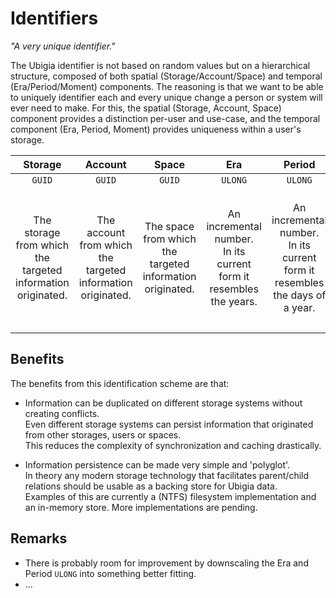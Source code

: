 # Identifiers

_"A very unique identifier."_

The Ubigia identifier is not based on random values but on a hierarchical structure,
composed of both spatial (Storage/Account/Space) and temporal (Era/Period/Moment) components.
The reasoning is that we want to be able to uniquely identifier each and every unique change a person or system will ever need to make.
For this, the spatial (Storage, Account, Space) component provides a distinction per-user and use-case, and the temporal component (Era, Period, Moment) provides uniqueness within a user's storage.


|                               Storage                              	|                               Account                              	|                               Space                              	|                                        Era                                        	|                                      Period                                      	|                                                Moment                                                	|
|:------------------------------------------------------------------:	|:------------------------------------------------------------------:	|:----------------------------------------------------------------:	|:---------------------------------------------------------------------------------:	|:--------------------------------------------------------------------------------:	|:----------------------------------------------------------------------------------------------------:	|
|                             ```GUID```                             	|                             ```GUID```                             	|                            ```GUID```                            	|                                    ```ULONG```                                    	|                                    ```ULONG```                                   	|                                              ```ULONG```                                             	|
| The storage from which <br>the targeted information<br>originated. 	| The account from which <br>the targeted information<br>originated. 	| The space from which <br>the targeted information<br>originated. 	| An incremental number.<br>In its current form it <br>resembles the years. 	        | An incremental number.<br>In its current form it <br>resembles the days of a year.| An incremental number.<br>In its current form it <br>resembles a day divided <br>in ULONG fragments. 	|
|                                                                    	|                                                                    	|                                                                  	|                                                                                   	|                                                                                  	|                                                                                                      	|

## Benefits

The benefits from this identification scheme are that:
- Information can be duplicated on different storage systems without creating conflicts.<br/>
  Even different storage systems can persist information that originated from other storages, users or spaces.<br/>
  This reduces the complexity of synchronization and caching drastically.

- Information persistence can be made very simple and 'polyglot'.<br/>
  In theory any modern storage technology that facilitates parent/child relations should be usable as a backing store for Ubigia data.<br/>
  Examples of this are currently a (NTFS) filesystem implementation and an in-memory store. More implementations are pending.

## Remarks

- There is probably room for improvement by downscaling the Era and Period ```ULONG``` into something better fitting.
- ...
